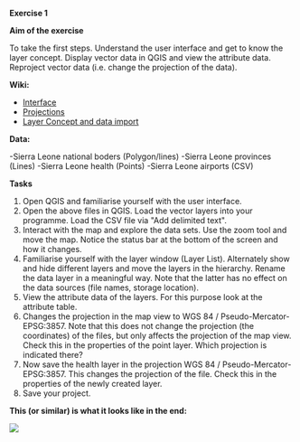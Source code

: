 **Exercise 1**

**Aim of the exercise**

To take the first steps.
Understand the user interface and get to know the layer concept.
Display vector data in QGIS and view the attribute data.
Reproject vector data (i.e. change the projection of the data).

**Wiki:**

- [Interface](https://gitlab.com/Alec-SE/gis-in-anticipatory-humanitarian-action/-/wikis/interface)
- [Projections](https://gitlab.com/Alec-SE/gis-in-anticipatory-humanitarian-action/-/wikis/projections)
- [Layer Concept and data import](https://gitlab.com/Alec-SE/gis-in-anticipatory-humanitarian-action/-/wikis/layer-concept)


**Data:**

-Sierra Leone national boders (Polygon/lines)
-Sierra Leone provinces (Lines)
-Sierra Leone health (Points)
-Sierra Leone airports (CSV)

**Tasks**

1. Open QGIS and familiarise yourself with the user interface.
2. Open the above files in QGIS. Load the vector layers into your programme. Load the CSV file via "Add delimited text".
3. Interact with the map and explore the data sets. Use the zoom tool and move the map. Notice the status bar at the bottom of the screen and how it changes. 
4. Familiarise yourself with the layer window (Layer List). Alternately show and hide different layers and move the layers in the hierarchy. Rename the data layer in a meaningful way. Note that the latter has no effect on the data sources (file names, storage location).
5. View the attribute data of the layers. For this purpose look at the attribute table.
6. Changes the projection in the map view to WGS 84 / Pseudo-Mercator- EPSG:3857. Note that this does not change the projection (the coordinates) of the files, but only affects the projection of the map view.  Check this in the properties of the point layer. Which projection is indicated there?
7. Now save the health layer in the projection WGS 84 / Pseudo-Mercator- EPSG:3857. This changes the projection of the file. Check this in the properties of the newly created layer.
8. Save your project. 

**This (or similar) is what it looks like in the end:**

![](Ex1.png)



